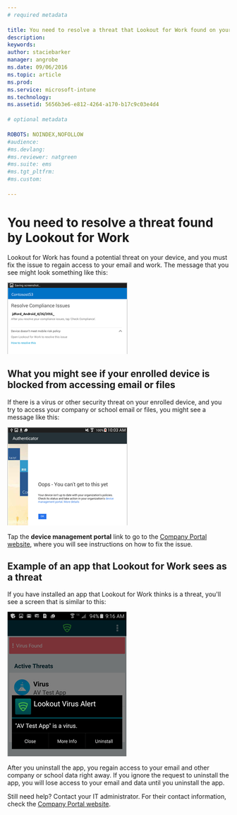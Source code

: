 ```yaml
---
# required metadata

title: You need to resolve a threat that Lookout for Work found on your Android device | Microsoft Intune
description:
keywords:
author: staciebarker
manager: angrobe
ms.date: 09/06/2016
ms.topic: article
ms.prod:
ms.service: microsoft-intune
ms.technology:
ms.assetid: 5656b3e6-e812-4264-a170-b17c9c03e4d4

# optional metadata

ROBOTS: NOINDEX,NOFOLLOW
#audience:
#ms.devlang:
#ms.reviewer: natgreen
#ms.suite: ems
#ms.tgt_pltfrm:
#ms.custom:

---
```


# You need to resolve a threat found by Lookout for Work

Lookout for Work has found a potential threat on your device, and you must fix the issue to regain access to your email and work. The message that you see might look something like this:

![Lookout for Work found a threat on your device](./media/lookout-threat-found-android.png)

## What you might see if your enrolled device is blocked from accessing email or files

If there is a virus or other security threat on your enrolled device, and you try to access your company or school email or files, you might see a message like this:

![Lookout for Work error message with link to Company Portal website](./media/lookout-go-to-device-management-portal-android.png)

Tap the **device management portal** link to go to the [Company Portal website](http://portal.manage.microsoft.com), where you will see instructions on how to fix the issue.

## Example of an app that Lookout for Work sees as a threat

If you have installed an app that Lookout for Work thinks is a threat, you'll see a screen that is similar to this:

![example of Lookout for Work virus alert message](./media/lookout-virus-alert-android.png)

After you uninstall the app, you regain access to your email and other company or school data right away. If you ignore the request to uninstall the app, you will lose access to your email and data until you uninstall the app.

Still need help? Contact your IT administrator. For their contact information, check the [Company Portal website](http://portal.manage.microsoft.com).



